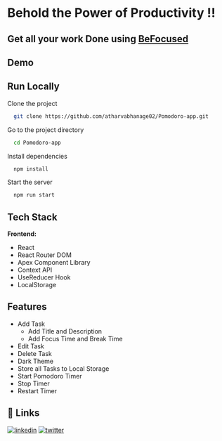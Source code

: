 # Behold the Power of Productivity !!
## Get all your work Done using [BeFocused](https://be-focused.netlify.app/)

## Demo



## Run Locally

Clone the project

```bash
  git clone https://github.com/atharvabhanage02/Pomodoro-app.git
```

Go to the project directory

```bash
  cd Pomodoro-app
```

Install dependencies

```bash
  npm install
```

Start the server

```bash
  npm run start
```


## Tech Stack

**Frontend:** 

- React
- React Router DOM
- Apex Component Library
- Context API
- UseReducer Hook
- LocalStorage

## Features

- Add Task
  - Add Title and Description
  - Add Focus Time and Break Time 
- Edit Task
- Delete Task
- Dark Theme
- Store all Tasks to Local Storage
- Start Pomodoro Timer
- Stop Timer
- Restart Timer

## 🔗 Links
[![linkedin](https://img.shields.io/badge/linkedin-0A66C2?style=for-the-badge&logo=linkedin&logoColor=white)](https://www.linkedin.com/in/atharva-bhanage-02/)
[![twitter](https://img.shields.io/badge/twitter-1DA1F2?style=for-the-badge&logo=twitter&logoColor=white)](https://twitter.com/AtharvaBhanage)
